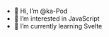 - 👋 Hi, I’m @ka-Pod
- 👀 I’m interested in JavaScript
- 🌱 I’m currently learning Svelte


<!---
ka-Pod/ka-Pod is a ✨ special ✨ repository because its `README.md` (this file) appears on your GitHub profile.
You can click the Preview link to take a look at your changes.
--->
